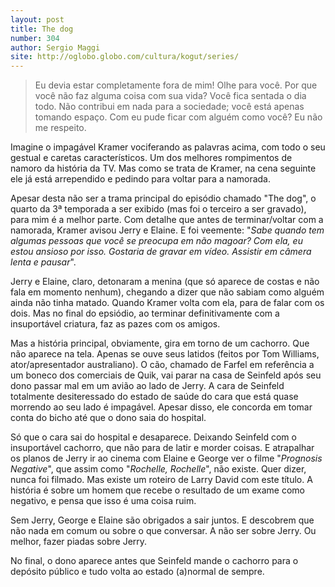 ```yaml
---
layout: post
title: The dog
number: 304
author: Sergio Maggi
site: http://oglobo.globo.com/cultura/kogut/series/
---
```


> Eu devia estar completamente fora de mim! Olhe para você. Por que você não faz alguma coisa com sua vida? Você fica sentada o dia todo. Não contribui em nada para a sociedade; você está apenas tomando espaço. Com eu pude ficar com alguém como você? Eu não me respeito.

Imagine o impagável Kramer vociferando as palavras acima, com todo o seu gestual e caretas característicos. Um dos melhores rompimentos de namoro da história da TV. Mas como se trata de Kramer, na cena seguinte ele já está arrependido e pedindo para voltar para a namorada.

Apesar desta não ser a trama principal do episódio chamado "The dog", o quarto da 3ª temporada a ser exibido (mas foi o terceiro a ser gravado), para mim é a melhor parte. Com detalhe que antes de terminar/voltar com a namorada, Kramer avisou Jerry e Elaine. E foi veemente: "*Sabe quando tem algumas pessoas que você se preocupa em não magoar? Com ela, eu estou ansioso por isso. Gostaria de gravar em vídeo. Assistir em câmera lenta e pausar*".

Jerry e Elaine, claro, detonaram a menina (que só aparece de costas e não fala em momento nenhum), chegando a dizer que não sabiam como alguém ainda não tinha matado. Quando Kramer volta com ela, para de falar com os dois. Mas no final do epsiódio, ao terminar definitivamente com a insuportável criatura, faz as pazes com os amigos.

Mas a história principal, obviamente, gira em torno de um cachorro. Que não aparece na tela. Apenas se ouve seus latidos (feitos por Tom Williams, ator/apresentador australiano). O cão, chamado de Farfel em referência a um boneco dos comerciais de Quik, vai parar na casa de Seinfeld após seu dono passar mal em um avião ao lado de Jerry. A cara de Seinfeld totalmente desiteressado do estado de saúde do cara que está quase morrendo ao seu lado é impagável. Apesar disso, ele concorda em tomar conta do bicho até que o dono saia do hospital.

Só que o cara sai do hospital e desaparece. Deixando Seinfeld com o insuportável cachorro, que não para de latir e morder coisas. E atrapalhar os planos de Jerry ir ao cinema com Elaine e George ver o filme "*Prognosis Negative*", que assim como "*Rochelle, Rochelle*", não existe.  Quer dizer, nunca foi filmado. Mas existe um roteiro de Larry David com este título. A história é sobre um homem que recebe o resultado de um exame como negativo, e pensa que isso é uma coisa ruim.

Sem Jerry, George e Elaine são obrigados a sair juntos. E descobrem que não nada em comum ou sobre o que conversar. A não ser sobre Jerry. Ou melhor, fazer piadas sobre Jerry.

No final, o dono aparece antes que Seinfeld mande o cachorro para o depósito público e tudo volta ao estado (a)normal de sempre.